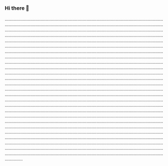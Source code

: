 ### Hi there 👋

......................................................................................................................................................................................................................................................................................................................................................................................................................................................................................................................................................................................................................................................................................................................................................................................................................................................................................................................................................................................................................................................................................................................................................................................................................................................................................................................................................................................................................................................................................................................................................................................................................................................................................................................................................................................................................................................................................................................................................................................................................................................................................................................................................................................................................................................................................................................................................................................................................................................................................................................................................................................................................................................................................................................................................................................................................................................................................................................................................................................................................................................................................................................................................................................................................................................................................................................................................................
